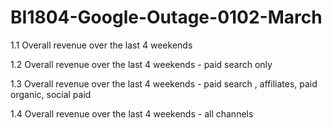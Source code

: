 # BI1804-Google-Outage-0102-March

1.1 Overall revenue over the last 4 weekends

1.2 Overall revenue over the last 4 weekends - paid search only

1.3 Overall revenue over the last 4 weekends - paid search , affiliates, paid organic, social paid 

1.4 Overall revenue over the last 4 weekends - all channels
